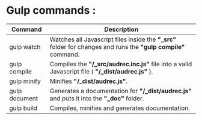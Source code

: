 # Gulp commands :

|      Command      |                                                   Description                                                       |
|-------------------|---------------------------------------------------------------------------------------------------------------------|
|     gulp watch    |   Watches all Javascript files inside the **"_src"** folder for changes and runs the **"gulp compile"** command.    |
|    gulp compile   |	Compiles the **"/_src/audrec.inc.js"** file into a valid Javascript file ( **"/_dist/audrec.js"** ).              |
|    gulp minify    |	Minifies **"/_dist/audrec.js"**.                                                                                 |
|   gulp document   |	Generates a documentation for **"/_dist/audrec.js"** and puts it into the **"_doc"** folder.                      |
|    gulp build     |	Compiles, minifies and generates documentation.                                                                   |
